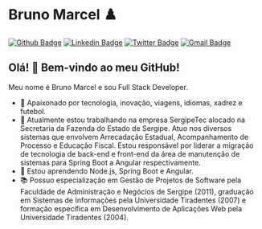 # Bruno Marcel :chess_pawn:

[![Github Badge](https://img.shields.io/badge/-Github-000?style=flat-square&logo=Github&logoColor=white&link=https://github.com/bmnsouza)](https://github.com/bmnsouza)
[![Linkedin Badge](https://img.shields.io/badge/-LinkedIn-blue?style=flat-square&logo=Linkedin&logoColor=white&link=https://www.linkedin.com/in/bmnsouza/)](https://www.linkedin.com/in/bmnsouza/)
[![Twitter Badge](https://img.shields.io/badge/-Twitter-1ca0f1?style=flat-square&labelColor=1ca0f1&logo=twitter&logoColor=white&link=https://twitter.com/bmnsouza)](https://twitter.com/bmnsouza)
[![Gmail Badge](https://img.shields.io/badge/-Gmail-c14438?style=flat-square&logo=Gmail&logoColor=white&link=mailto:bmnsouza@gmail.com)](mailto:bmnsouza@gmail.com)

## Olá! 👋 Bem-vindo ao meu GitHub!

Meu nome é Bruno Marcel e sou Full Stack Developer.

- 💙 Apaixonado por tecnologia, inovação, viagens, idiomas, xadrez e futebol.
- 🔭 Atualmente estou trabalhando na empresa SergipeTec alocado na Secretaria da Fazenda do Estado de Sergipe. Atuo nos diversos sistemas que envolvem Arrecadação Estadual, Acompanhamento de Processo e Educação Fiscal. Estou responsável por liderar a migração de tecnologia de back-end e front-end da área de manutenção de sistemas para Spring Boot a Angular respectivamente.
- 🌱 Estou aprendendo Node.js, Spring Boot e Angular.
- 📚 Possuo especialização em Gestão de Projetos de Software pela Faculdade de Administração e Negócios de Sergipe (2011), graduação em Sistemas de Informações pela Universidade Tiradentes (2007) e formação específica em Desenvolvimento de Aplicações Web pela Universidade Tiradentes (2004).
